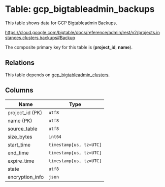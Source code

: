 # Table: gcp_bigtableadmin_backups

This table shows data for GCP Bigtableadmin Backups.

https://cloud.google.com/bigtable/docs/reference/admin/rest/v2/projects.instances.clusters.backups#Backup

The composite primary key for this table is (**project_id**, **name**).

## Relations

This table depends on [gcp_bigtableadmin_clusters](gcp_bigtableadmin_clusters).

## Columns

| Name          | Type          |
| ------------- | ------------- |
|project_id (PK)|`utf8`|
|name (PK)|`utf8`|
|source_table|`utf8`|
|size_bytes|`int64`|
|start_time|`timestamp[us, tz=UTC]`|
|end_time|`timestamp[us, tz=UTC]`|
|expire_time|`timestamp[us, tz=UTC]`|
|state|`utf8`|
|encryption_info|`json`|